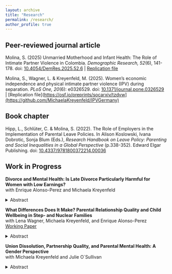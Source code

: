 ```yaml
---
layout: archive
title: "Research"
permalink: /research/
author_profile: true
---
```

## Peer-reviewed journal article
Molina, S. (2025) Unmarried Motherhood and Infant Health: The Role of Intimate Partner Violence in Colombia. *Demographic Research, 52*(6), 141-178. doi: [10.4054/DemRes.2025.52.6](https://doi.org/10.4054/DemRes.2025.52.6) | [Replication file](https://www.demographic-research.org/articles/volume/52/6)

Molina, S., Wagner, L. & Kreyenfeld, M. (2025). Women’s economic independence and physical intimate partner violence (IPV) during separation. *PLoS One, 20*(6): e0326529. doi: [10.1371/journal.pone.0326529](https://doi.org/10.1371/journal.pone.0326529) | [Replication file](https://osf.io/preprints/socarxiv/tzdvw](https://github.com/MichaelaKreyenfeld/IPVGermany)

## Book chapter

Hipp, L., Schlüter, C. & Molina, S. (2022). The Role of Employers in the Implementation
of Parental Leave Policies. In Alison Koslowski, Ivana Dobrotic, Sonja
Blum (Eds.), *Research Handbook on Leave Policy: Parenting and Social Inequalities
in a Global Perspective* (p.338-352). Edward Elgar Publishing. doi: [10.4337/9781800372214.00036](https://doi.org/10.4337/9781800372214.00036)

## Work in Progress

<strong>Divorce and Mental Health: Is Late Divorce Particularly Harmful for Women with Low Earnings?</strong><br>with Enrique Alonso-Perez and Michaela Kreyenfeld<br>

<details>
  <summary>Abstract</summary>

This paper examines the relationship between divorce and mental health, with a focus on how this association is stratified by sex, age, and individual income. In particular, we test the hypothesis that divorce at advanced ages (50-59) is particularly harmful for women with insufficient personal earnings. Data is drawn from German register data, which includes marital histories of divorcees and diagnosed health outcomes. The analytical sample includes persons aged 30-59 in 2015 (n=23,426,639). The outcome is the annual incidence of mental disease diagnosis which is examined from an
intersectional approach by drawing on MAIHDA (Multilevel Analysis of Individual Heterogeneity and Discriminatory Accuracy). Our findings indicate that women are at a higher risk of receiving a mental health diagnosis than men. Divorce significantly amplifies this risk. Additionally, low income poses a heightened risk for both womenand men, particularly when divorce occurs at advanced ages.

</details>

**What Differences Does It Make? Parental Relationship Quality and Child Wellbeing in Step- and Nuclear Families**<br>with Lena Wagner, Michaela Kreyenfeld, and Enrique Alonso-Perez<br>
[Working Paper](https://osf.io/preprints/socarxiv/tzdvw)

<details>
  <summary>Abstract</summary>
  
A large body of research addresses whether and how parental partnership quality affects child wellbeing. While much of this research has focused on nuclear families, less is known about patterns in stepfamilies. This study adopts a dyadic perspective to explore how parental partnership quality relates to the wellbeing of children living with both biological parents versus those with a biological parent and a stepparent. We apply multivariable linear regression and a mediation analysis on longitudinal data from the German Panel Analysis of Intimate Relationships and Family Dynamics (pairfam) to understand the relationship between family structure, step- and biological parent’s partnership quality and children’s self-reported wellbeing, operationalised over the Strength and Difficulties questionnaire (SDQ-scores). The analytical sample includes children who live in heterosexual couple households (n=1,781). We differentiate two separate dimensions of parental partnership quality, namely the frequency of conflict and esteem between the (step-)parents. Results show that children living with a stepparent exhibit higher total difficulties score compared to children living with both their biological parents. However, parental conflict occurs less and esteem more frequently in stepfamilies than in nuclear families. Mediation analysis indicates that partnership quality partially mediates the impact of family structure on SDQ scores. Our analysis suggests that the negative effect of living with stepparents on children’s socio-emotional wellbeing is slightly mitigated by increased parental esteem and lower conflict in these unions. 

</details>

**Union Dissolution, Partnership Quality, and Parental Mental Health: A Gender Perspective**<br>with Michaela Kreyenfeld and Julie O´Sullivan<br>

<details>
  <summary>Abstract</summary>
  
This paper examines parental mental health over the separation process and raises the question how it varies by gender and prior partnership quality. Low mental health of single parents is a public health concern. Few studies have examined how patterns develop over the separation process and whether they differ for mothers and fathers. Using data from the German Family Panel (N=1,409 non-separated and 466 separated parents), this paper examines the relationship between separation and parental mental health, spanning the period from three years before to two years after separation. As a method, it combines exact matching and fixed-effects methods. While depression levels of separated parents are higher compared to the control group of parents in partnerships, we do not find any substantial increases in depression across the separation process, spanning from three years prior to two years post-separation. However, we find that patterns strongly differ by pre-partnership quality. Mothers and fathers in low-quality partnerships experience low mental well-being before separation but are likely to see improvement afterward. A longitudinal perspective on mental health trajectories is crucial for understanding the well-being of divorced and separated parents. Often, it is not the separation itself but the pre-existing conflict and stress that lower mental health. In such cases, union dissolution may be a pathway to improved mental well-being.

</details>


